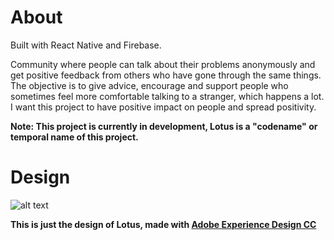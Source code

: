 # About

Built with React Native and Firebase.

Community where people can talk about their problems anonymously and get positive feedback from others who have gone through the same things. The objective is to give advice, encourage and support people who sometimes feel more comfortable talking to a stranger, which happens a lot. I want this project to have positive impact on people and spread positivity.

**Note: This project is currently in development, Lotus is a "codename" or temporal name of this project.**

# Design

![alt text][lotus-design]

**This is just the design of Lotus, made with [Adobe Experience Design CC][1]**


[lotus-design]:https://github.com/corasan/Lotus/tree/main/lotus-design.gif "Lotus"
[1]: http://www.adobe.com/products/experience-design.html
